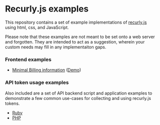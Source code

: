 Recurly.js examples
===================

This repository contains a set of example implementations of
[recurly.js][recurly-js] using html, css, and JavaScript.

Please note that these examples are not meant to be set onto a web server and
forgotten. They are intended to act as a suggestion, wherein your custom needs
may fill in any implementaiton gaps.

### Frontend examples
- [Minimal Billing information][example-minimal] ([Demo][demo-minimal])

### API token usage examples

Also included are a set of API backend script and application examples to
demonstrate a few common use-cases for collecting and using recurly.js tokens.

- [Ruby](api/ruby)
- [PHP](api/php)

[recurly-js]: https://github.com/recurly/recurly-js

[example-minimal]: examples/minimal
[demo-minimal]: http://docs.recurly.com/js/examples/minimal
